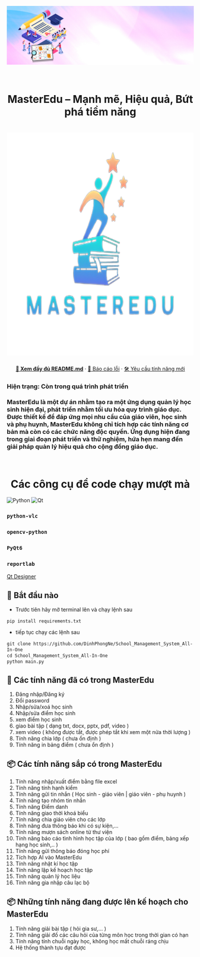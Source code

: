 ![Background Image](./readme_im/background-im.jpg)

</div>
<h1 align="center">
  <br>
  MasterEdu – Mạnh mẽ, Hiệu quả, Bứt phá tiềm năng
  <br>
</h1>

</div>
<h1 align="center">
  <img src="./readme_im/logo_masteredu.png" alt="Girl in a jacket" width="700" height="600">
</h1>



<p align="center">
    <a href="https://github.com/DinhPhongNe/School_Management_System_All-In-One/edit/main/README.md" class="button-style"><strong>📘 Xem đầy đủ README.md</strong></a>
    ·
    <a href="https://github.com/DinhPhongNe/School_Management_System_All-In-One/issues">🐞 Báo cáo lỗi</a>
    ·
    <a href="https://github.com/DinhPhongNe/School_Management_System_All-In-One/issues">🛠️ Yêu cầu tính năng mới</a>
</p>

### Hiện trạng: Còn trong quá trình phát triển

### MasterEdu là một dự án nhằm tạo ra một ứng dụng quản lý học sinh hiện đại, phát triển nhằm tối ưu hóa quy trình giáo dục. Được thiết kế để đáp ứng mọi nhu cầu của giáo viên, học sinh và phụ huynh, MasterEdu không chỉ tích hợp các tính năng cơ bản mà còn có các chức năng độc quyền. Ứng dụng hiện đang trong giai đoạn phát triển và thử nghiệm, hứa hẹn mang đến giải pháp quản lý hiệu quả cho cộng đồng giáo dục.

<h1 align="center">
  <br>
  Các công cụ để code chạy mượt mà
  <br>
</h1>

![Python](https://img.shields.io/badge/python-3670A0?style=for-the-badge&logo=python&logoColor=ffdd54)
![Qt](https://img.shields.io/badge/Qt-%23217346.svg?style=for-the-badge&logo=Qt&logoColor=white)

### `python-vlc`
### `opencv-python`
### `PyQt6`
### `reportlab`
[Qt Designer](https://www.qt.io/download-dev)

## 🚀 Bắt đầu nào

- Trước tiên hãy mở terminal lên và chạy lệnh sau
```
pip install requirements.txt
```

- tiếp tục chạy các lệnh sau

```
git clone https://github.com/DinhPhongNe/School_Management_System_All-In-One
cd School_Management_System_All-In-One
python main.py
```

## 🎉 **Các tính năng đã có trong MasterEdu**
1. Đăng nhập/Đăng ký
2. Đổi password
3. Nhập/sửa/xoá học sinh
4. Nhập/sửa điểm học sinh
5. xem điểm học sinh
6. giao bài tập ( dạng txt, docx, pptx, pdf, video )
7. xem video ( không được tắt, được phép tắt khi xem một nửa thời lượng )
8. Tính năng chia lớp ( chưa ổn định )
9. Tính năng in bảng điểm ( chưa ổn định )

## 📦 **Các tính năng sắp có trong MasterEdu**
1. Tính năng nhập/xuất điểm bằng file excel
2. Tính năng tính hạnh kiểm
3. Tính năng gửi tin nhắn ( Học sinh - giáo viên | giáo viên - phụ huynh )
4. Tính năng tạo nhóm tin nhắn
5. Tính năng Điểm danh
6. Tính năng giao thời khoá biểu
7. Tính năng chia giáo viên cho các lớp
8. Tính năng đưa thông báo khi có sự kiện,...
9. Tính năng mượn sách online từ thư viện
10. Tính năng báo cáo tình hình học tập của lớp ( bao gồm điểm, bảng xếp hạng học sinh,.. )
11. Tính năng gửi thông báo đóng học phí
12. Tích hợp AI vào MasterEdu
13. Tính năng nhật kí học tập
14. Tính năng lập kế hoạch học tập
15. Tính năng quản lý học liệu
16. Tính năng gia nhập câu lạc bộ

## 📦 **Những tính năng đang được lên kế hoạch cho MasterEdu**
1. Tính năng giải bài tập ( hỏi gia sư,... )
2. Tính năng giải đố các câu hỏi của từng môn học trong thời gian có hạn
3. Tính năng tính chuỗi ngày học, không học mất chuỗi ráng chịu
4. Hệ thống thành tựu đạt được
